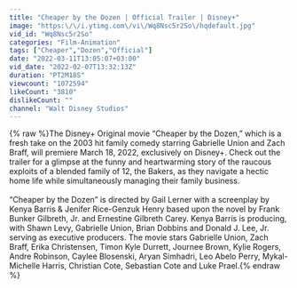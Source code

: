 ```yaml
---
title: "Cheaper by the Dozen | Official Trailer | Disney+"
image: "https:\/\/i.ytimg.com\/vi\/Wq8Nsc5r2So\/hqdefault.jpg"
vid_id: "Wq8Nsc5r2So"
categories: "Film-Animation"
tags: ["Cheaper","Dozen","Official"]
date: "2022-03-11T13:05:07+03:00"
vid_date: "2022-02-07T13:32:13Z"
duration: "PT2M18S"
viewcount: "1072594"
likeCount: "3810"
dislikeCount: ""
channel: "Walt Disney Studios"
---
```

{% raw %}The Disney+ Original movie “Cheaper by the Dozen,” which is a fresh take on the 2003 hit family comedy starring Gabrielle Union and Zach Braff, will premiere March 18, 2022, exclusively on Disney+. Check out the trailer for a glimpse at the funny and heartwarming story of the raucous exploits of a blended family of 12, the Bakers, as they navigate a hectic home life while simultaneously managing their family business.<br /> <br />“Cheaper by the Dozen” is directed by Gail Lerner with a screenplay by Kenya Barris &amp; Jenifer Rice-Genzuk Henry based upon the novel by Frank Bunker Gilbreth, Jr. and Ernestine Gilbreth Carey. Kenya Barris is producing, with Shawn Levy, Gabrielle Union, Brian Dobbins and Donald J. Lee, Jr. serving as executive producers. The movie stars Gabrielle Union, Zach Braff, Erika Christensen, Timon Kyle Durrett, Journee Brown, Kylie Rogers, Andre Robinson, Caylee Blosenski, Aryan Simhadri, Leo Abelo Perry, Mykal-Michelle Harris, Christian Cote, Sebastian Cote and Luke Prael.{% endraw %}

